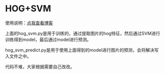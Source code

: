 # HOG+SVM

使用说明：[点我查看博客](https://blog.csdn.net/q1242027878/article/details/74271694)

上面的hog_svm.py是用于训练的，通过提取图片的hog特征，然后通过SVM进行训练得到model，最后通过model进行预测。

hog_svm_predict.py是用于使用上面得到的model进行图片的预测，会将解决写入文件之中。

代码不难，大家根据需要自己改改。